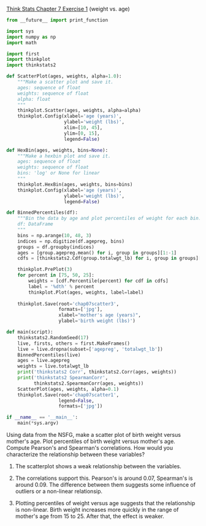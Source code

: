 [Think Stats Chapter 7 Exercise 1](http://greenteapress.com/thinkstats2/html/thinkstats2008.html#toc70) (weight vs. age)

```python
from __future__ import print_function

import sys
import numpy as np
import math

import first
import thinkplot
import thinkstats2

def ScatterPlot(ages, weights, alpha=1.0):
    """Make a scatter plot and save it.
    ages: sequence of float
    weights: sequence of float
    alpha: float
    """
    thinkplot.Scatter(ages, weights, alpha=alpha)
    thinkplot.Config(xlabel='age (years)',
                     ylabel='weight (lbs)',
                     xlim=[10, 45],
                     ylim=[0, 15],
                     legend=False)

def HexBin(ages, weights, bins=None):
    """Make a hexbin plot and save it.
    ages: sequence of float
    weights: sequence of float
    bins: 'log' or None for linear
    """
    thinkplot.HexBin(ages, weights, bins=bins)
    thinkplot.Config(xlabel='age (years)',
                     ylabel='weight (lbs)',
                     legend=False)

def BinnedPercentiles(df):
    """Bin the data by age and plot percentiles of weight for each bin.
    df: DataFrame
    """
    bins = np.arange(10, 48, 3)
    indices = np.digitize(df.agepreg, bins)
    groups = df.groupby(indices)
    ages = [group.agepreg.mean() for i, group in groups][1:-1]
    cdfs = [thinkstats2.Cdf(group.totalwgt_lb) for i, group in groups][1:-1]

    thinkplot.PrePlot(3)
    for percent in [75, 50, 25]:
        weights = [cdf.Percentile(percent) for cdf in cdfs]
        label = '%dth' % percent
        thinkplot.Plot(ages, weights, label=label)
        
    thinkplot.Save(root='chap07scatter3',
                   formats=['jpg'],
                   xlabel="mother's age (years)",
                   ylabel='birth weight (lbs)')

def main(script):
    thinkstats2.RandomSeed(17)
    live, firsts, others = first.MakeFrames()
    live = live.dropna(subset=['agepreg', 'totalwgt_lb'])
    BinnedPercentiles(live)
    ages = live.agepreg
    weights = live.totalwgt_lb
    print('thinkstats2 Corr', thinkstats2.Corr(ages, weights))
    print('thinkstats2 SpearmanCorr', 
          thinkstats2.SpearmanCorr(ages, weights))
    ScatterPlot(ages, weights, alpha=0.1)
    thinkplot.Save(root='chap07scatter1', 
                   legend=False,
                   formats=['jpg'])

if __name__ == '__main__':
    main(*sys.argv)
```

Using data from the NSFG, make a scatter plot of birth weight
versus mother's age.  Plot percentiles of birth weight
versus mother's age.  Compute Pearson's and Spearman's correlations.
How would you characterize the relationship
between these variables?

1) The scatterplot shows a weak relationship between the variables.

2) The correlations support this.  Pearson's is around 0.07, Spearman's
is around 0.09.  The difference between them suggests some influence
of outliers or a non-linear relationsip.

3) Plotting percentiles of weight versus age suggests that the
relationship is non-linear.  Birth weight increases more quickly
in the range of mother's age from 15 to 25.  After that, the effect
is weaker.
